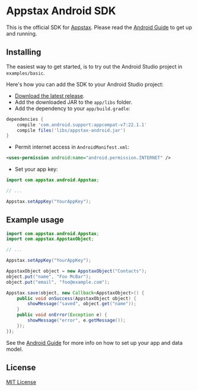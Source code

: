 # Appstax Android SDK

This is the official SDK for [Appstax](https://appstax.com).
Please read the [Android Guide](https://appstax.com/docs/Android-SDK-Guide) to get up and running.

## Installing

The easiest way to get started, is to try out the Android Studio project in `examples/basic`.

Here's how you can add the SDK to your Android Studio project:

* [Download the latest release](https://github.com/appstax/appstax-java/releases).
* Add the downloaded JAR to the `app/libs` folder.
* Add the dependency to your `app/build.gradle`:

```gradle
dependencies {
    compile 'com.android.support:appcompat-v7:22.1.1'
    compile files('libs/appstax-android.jar')
}
```

* Permit internet access in `AndroidManifest.xml`:

```xml
<uses-permission android:name="android.permission.INTERNET" />
```

* Set your app key:

```java
import com.appstax.android.Appstax;

// ...

Appstax.setAppKey("YourAppKey");
```

## Example usage

```java
import com.appstax.android.Appstax;
import com.appstax.AppstaxObject;

// ...

Appstax.setAppKey("YourAppKey");

AppstaxObject object = new AppstaxObject("Contacts");
object.put("name", "Foo McBar");
object.put("email", "foo@example.com");

Appstax.save(object, new Callback<AppstaxObject>() {
    public void onSuccess(AppstaxObject object) {
        showMessage("saved", object.get("name"));
    }
    public void onError(Exception e) {
        showMessage("error", e.getMessage());
    });
});
```

See the [Android Guide](https://appstax.com/docs/Android-SDK-Guide) for more info on how to set up your app and data model.


License
-------

[MIT License](LICENSE)

